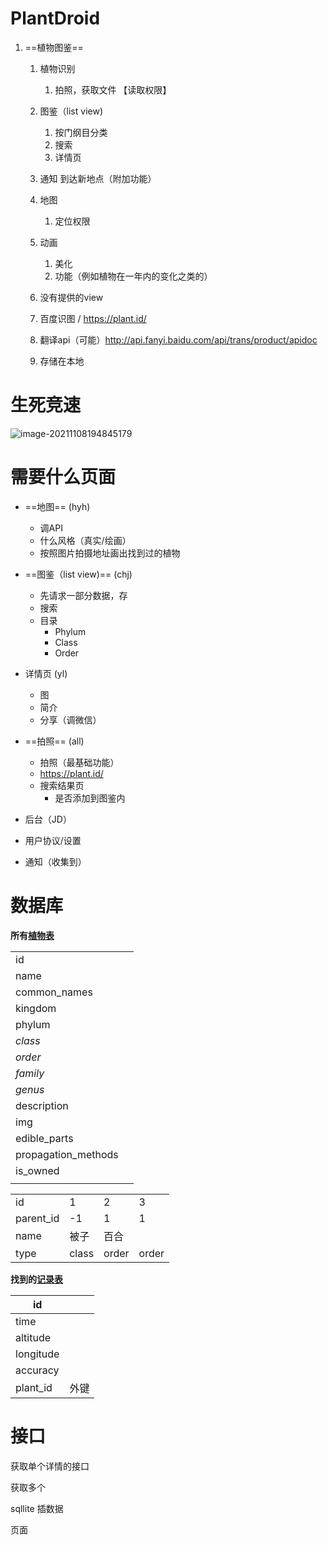 # PlantDroid
1. ==植物图鉴==

   1. 植物识别

      1. 拍照，获取文件 【读取权限】

   2. 图鉴（list view)

      1. 按门纲目分类
      2. 搜索
      3. 详情页

   3. 通知 到达新地点（附加功能）

   4. 地图

      1. 定位权限

   5. 动画

      1. 美化
      2. 功能（例如植物在一年内的变化之类的）
   6. 没有提供的view

   

   

   1. 百度识图 / https://plant.id/

   2. 翻译api（可能）http://api.fanyi.baidu.com/api/trans/product/apidoc

   3. 存储在本地

      

# 生死竞速



![image-20211108194845179](Group%20work%E5%81%9A%E4%BB%80%E4%B9%88.assets/image-20211108194845179.png)



# 需要什么页面

- ==地图== (hyh)
  - 调API
  - 什么风格（真实/绘画）
  - 按照图片拍摄地址画出找到过的植物

- ==图鉴（list view)== (chj)
  - 先请求一部分数据，存
  - 搜索
  - 目录
    - Phylum 
    - Class 
    - Order

- 详情页 (yl)
  - 图
  - 简介
  - 分享（调微信）

- ==拍照==  (all)
  - 拍照（最基础功能）
  - https://plant.id/
  - 搜索结果页
    - 是否添加到图鉴内
- 后台（JD）

- 用户协议/设置
- 通知（收集到）

# 数据库

**所有<u>植物表</u>**

|                     |      |
| ------------------- | ---- |
| id                  |      |
| name                |      |
| common_names        |      |
| kingdom             |      |
| phylum              |      |
| *class*             |      |
| *order*             |      |
| *family*            |      |
| *genus*             |      |
| description         |      |
| img                 |      |
| edible_parts        |      |
| propagation_methods |      |
| is_owned            |      |
|                     |      |

|           |       |       |       |
| --------- | ----- | ----- | ----- |
| id        | 1     | 2     | 3     |
| parent_id | -1    | 1     | 1     |
| name      | 被子  | 百合  |       |
| type      | class | order | order |

**找到的<u>记录表</u>**

| id        |      |
| --------- | ---- |
| time      |      |
| altitude  |      |
| longitude |      |
| accuracy  |      |
| plant_id  | 外键 |

# 接口

获取单个详情的接口

获取多个













sqllite 插数据

页面

